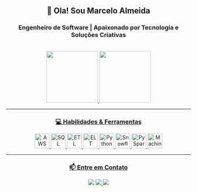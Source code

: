 <div align="center">
  <h2>👋 Ola! Sou Marcelo Almeida</h2>
</div>

<div align="center">
  <h3>Engenheiro de Software | Apaixonado por Tecnologia e Soluções Criativas</h3>
</div>

<br>
           
<div align="center">
  <a href="https://github.com/Marceloilh">
  <img height="140em" src="https://github-readme-stats.vercel.app/api?username=Marceloilh&show_icons=true&theme=dark&include_all_commits=true&count_private=true"/>
  <img height="140em" src="https://github-readme-stats.vercel.app/api/top-langs/?username=Marceloilh&layout=compact&langs_count=7&theme=dark"/>
</div>

------------
<div align="center">
<h3> 💻 Habilidades & Ferramentas</h3>
</div>

        
<p align="center">
  <img alt="AWS EC2" height="40" src="https://img.shields.io/badge/AWS%20EC2-FF9900?style=for-the-badge&logo=amazonaws&logoColor=white" />
  <img alt="SQL Server" height="40" src="https://img.shields.io/badge/SQL%20Server-CC2927?style=for-the-badge&logo=microsoftsqlserver&logoColor=white" />
  <img alt="ETL" height="40" src="https://img.shields.io/badge/ETL-764ABC?style=for-the-badge&logoColor=white" />
  <img alt="ELT" height="40" src="https://img.shields.io/badge/ELT-007396?style=for-the-badge&logoColor=white" />
  <img alt="Python" height="40" src="https://img.shields.io/badge/Python-3776AB?style=for-the-badge&logo=python&logoColor=white" />
  <img alt="Snowflake" height="40" src="https://img.shields.io/badge/Snowflake-29B5E8?style=for-the-badge&logo=snowflake&logoColor=white" />
  <img alt="PySpark" height="40" src="https://img.shields.io/badge/PySpark-E25A1C?style=for-the-badge&logo=apachespark&logoColor=white" />
  <img alt="Machine Learning" height="40" src="https://img.shields.io/badge/Machine%20Learning-904197?style=for-the-badge&logoColor=white" />
</p>


---------------
<div align="center">
<h3> 📫 Entre em Contato</h3>
</div>
<p align="center">
<a href = "mailto:marceloalmeidacrm@gmail.com"><img src="https://img.shields.io/badge/-Gmail-D14836?style=for-the-badge&logo=gmail&logoColor=white" target="_blank"></a>
<a href="https://www.linkedin.com/in/marcello-almeida-71797b1a2" target="_blank"><img src="https://img.shields.io/badge/-LinkedIn-%230077B5?style=for-the-badge&logo=linkedin&logoColor=white" target="_blank"</a> 
<a href="https://wa.me/5541992639176" target="_blank"><img src="https://img.shields.io/badge/WhatsApp-25D366?style=for-the-badge&logo=whatsapp&logoColor=white" target="_blank"></a> 
</p>
